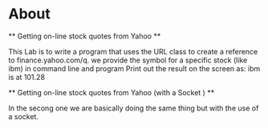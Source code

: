# About 

** Getting on-line stock quotes from Yahoo **

This Lab is to write a program that uses the URL class to create a reference to finance.yahoo.com/q. we provide the symbol for a specific stock (like ibm) in command line and program Print out the result on the screen as:
ibm is at 101.28

** Getting on-line stock quotes from Yahoo (with a Socket ) **

In the secong one we are basically doing the same thing but with the use of a socket.


